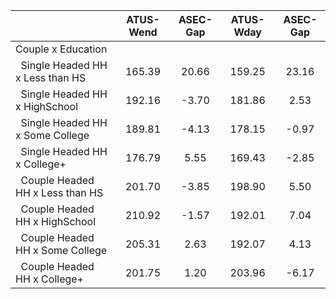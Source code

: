 
|                      |    ATUS-Wend |     ASEC-Gap |    ATUS-Wday |     ASEC-Gap |
| -------------------- | :----------: | :----------: | :----------: | :----------: |
| Couple x Education   |              |              |              |              |
| &nbsp;&nbsp;Single Headed HH x Less than HS |       165.39 |        20.66 |       159.25 |        23.16 |
| &nbsp;&nbsp;Single Headed HH x HighSchool |       192.16 |        -3.70 |       181.86 |         2.53 |
| &nbsp;&nbsp;Single Headed HH x Some College |       189.81 |        -4.13 |       178.15 |        -0.97 |
| &nbsp;&nbsp;Single Headed HH x College+ |       176.79 |         5.55 |       169.43 |        -2.85 |
| &nbsp;&nbsp;Couple Headed HH x Less than HS |       201.70 |        -3.85 |       198.90 |         5.50 |
| &nbsp;&nbsp;Couple Headed HH x HighSchool |       210.92 |        -1.57 |       192.01 |         7.04 |
| &nbsp;&nbsp;Couple Headed HH x Some College |       205.31 |         2.63 |       192.07 |         4.13 |
| &nbsp;&nbsp;Couple Headed HH x College+ |       201.75 |         1.20 |       203.96 |        -6.17 |

